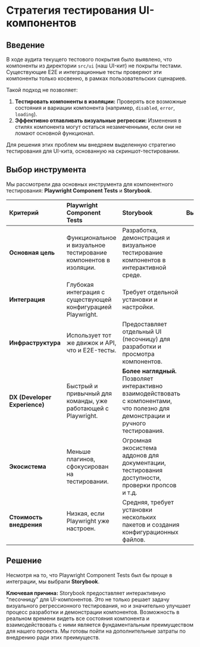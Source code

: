 # Стратегия тестирования UI-компонентов

## Введение

В ходе аудита текущего тестового покрытия было выявлено, что компоненты из директории `src/ui` (наш UI-кит) не покрыты тестами. Существующие E2E и интеграционные тесты проверяют эти компоненты только косвенно, в рамках пользовательских сценариев.

Такой подход не позволяет:
1.  **Тестировать компоненты в изоляции:** Проверять все возможные состояния и вариации компонента (например, `disabled`, `error`, `loading`).
2.  **Эффективно отлавливать визуальные регрессии:** Изменения в стилях компонента могут остаться незамеченными, если они не ломают основной функционал.

Для решения этих проблем мы внедряем выделенную стратегию тестирования для UI-кита, основанную на скриншот-тестировании.

## Выбор инструмента

Мы рассмотрели два основных инструмента для компонентного тестирования: **Playwright Component Tests** и **Storybook**.

| Критерий | Playwright Component Tests | Storybook | Выбор |
| :--- | :--- | :--- | :---: |
| **Основная цель** | Функциональное и визуальное тестирование компонентов в изоляции. | Разработка, демонстрация и визуальное тестирование компонентов в интерактивной среде. | ✅ |
| **Интеграция** | Глубокая интеграция с существующей конфигурацией Playwright. | Требует отдельной установки и настройки. | |
| **Инфраструктура** | Использует тот же движок и API, что и E2E-тесты. | Предоставляет отдельный UI (песочницу) для разработки и просмотра компонентов. | ✅ |
| **DX (Developer Experience)** | Быстрый и привычный для команды, уже работающей с Playwright. | **Более наглядный.** Позволяет интерактивно взаимодействовать с компонентами, что полезно для демонстрации и ручного тестирования. | ✅ |
| **Экосистема** | Меньше плагинов, сфокусирован на тестировании. | Огромная экосистема аддонов для документации, тестирования доступности, проверки пропсов и т.д. | ✅ |
| **Стоимость внедрения** | Низкая, если Playwright уже настроен. | Средняя, требует установки нескольких пакетов и создания конфигурационных файлов. | |

## Решение

Несмотря на то, что Playwright Component Tests был бы проще в интеграции, мы выбрали **Storybook**.

**Ключевая причина:** Storybook предоставляет интерактивную "песочницу" для UI-компонентов. Это не только решает задачу визуального регрессионного тестирования, но и значительно улучшает процесс разработки и демонстрации компонентов. Возможность в реальном времени видеть все состояния компонента и взаимодействовать с ними является фундаментальным преимуществом для нашего проекта. Мы готовы пойти на дополнительные затраты по внедрению ради этих преимуществ. 